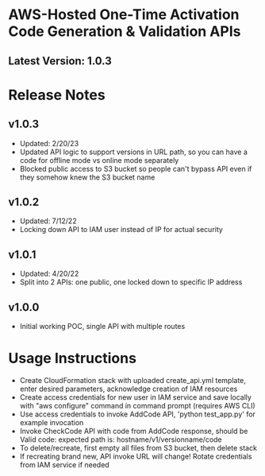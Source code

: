 # AWS-Hosted One-Time Activation Code Generation & Validation APIs

## Latest Version: 1.0.3

# Release Notes
## v1.0.3
* Updated: 2/20/23
* Updated API logic to support versions in URL path, so you can have a code for offline mode vs online mode separately
* Blocked public access to S3 bucket so people can't bypass API even if they somehow knew the S3 bucket name

## v1.0.2
* Updated: 7/12/22
* Locking down API to IAM user instead of IP for actual security

## v1.0.1
* Updated: 4/20/22
* Split into 2 APIs: one public, one locked down to specific IP address

## v1.0.0
* Initial working POC, single API with multiple routes


# Usage Instructions
* Create CloudFormation stack with uploaded create_api.yml template, enter desired parameters, acknowledge creation of IAM resources
* Create access credentials for new user in IAM service and save locally with "aws configure" command in command prompt (requires AWS CLI)
* Use access credentials to invoke AddCode API, 'python test_app.py' for example invocation
* Invoke CheckCode API with code from AddCode response, should be Valid code: expected path is: hostname/v1/versionname/code
* To delete/recreate, first empty all files from S3 bucket, then delete stack
* If recreating brand new, API invoke URL will change! Rotate credentials from IAM service if needed